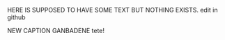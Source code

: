 HERE IS SUPPOSED TO HAVE SOME TEXT BUT NOTHING EXISTS.
edit in github



NEW CAPTION GANBADENE tete!
